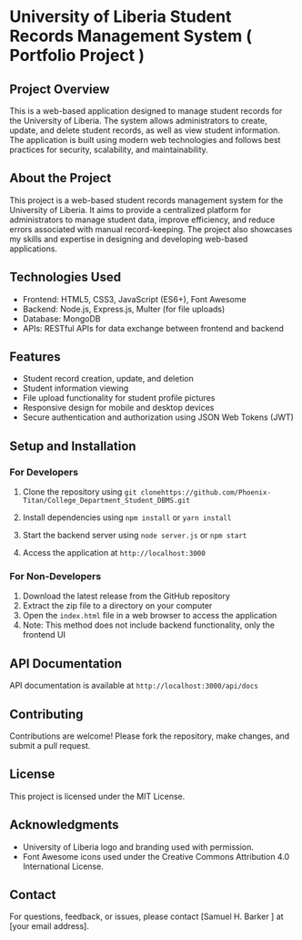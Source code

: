 
# University of Liberia Student Records Management System ( Portfolio Project )

**Project Overview**
-------------------

This is a web-based application designed to manage student records for the University of Liberia. The system allows administrators to create, update, and delete student records, as well as view student information. The application is built using modern web technologies and follows best practices for security, scalability, and maintainability.

**About the Project**
----------------------

This project is a web-based student records management system for the University of Liberia. It aims to provide a centralized platform for administrators to manage student data, improve efficiency, and reduce errors associated with manual record-keeping. The project also showcases my skills and expertise in designing and developing web-based applications.

**Technologies Used**
--------------------

* Frontend: HTML5, CSS3, JavaScript (ES6+), Font Awesome
* Backend: Node.js, Express.js, Multer (for file uploads)
* Database: MongoDB
* APIs: RESTful APIs for data exchange between frontend and backend

**Features**
------------

* Student record creation, update, and deletion
* Student information viewing
* File upload functionality for student profile pictures
* Responsive design for mobile and desktop devices
* Secure authentication and authorization using JSON Web Tokens (JWT)

**Setup and Installation**
-------------------------

### For Developers

1. Clone the repository using `git clonehttps://github.com/Phoenix-Titan/College_Department_Student_DBMS.git`

2. Install dependencies using `npm install` or `yarn install`

3. Start the backend server using `node server.js` or `npm start`

4. Access the application at `http://localhost:3000`

### For Non-Developers

1. Download the latest release from the GitHub repository
2. Extract the zip file to a directory on your computer
3. Open the `index.html` file in a web browser to access the application
4. Note: This method does not include backend functionality, only the frontend UI

**API Documentation**
--------------------

API documentation is available at `http://localhost:3000/api/docs`

**Contributing**
---------------

Contributions are welcome! Please fork the repository, make changes, and submit a pull request.

**License**
----------

This project is licensed under the MIT License.

**Acknowledgments**
-----------------

* University of Liberia logo and branding used with permission.
* Font Awesome icons used under the Creative Commons Attribution 4.0 International License.

**Contact**
----------

For questions, feedback, or issues, please contact [Samuel H. Barker ] at [your email address].